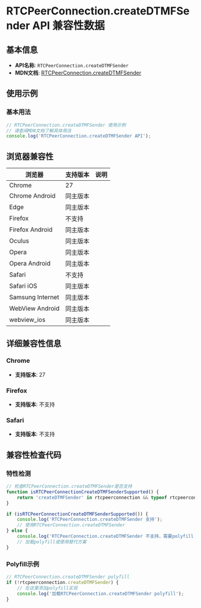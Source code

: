 # RTCPeerConnection.createDTMFSender API 兼容性数据

## 基本信息

- **API名称**: `RTCPeerConnection.createDTMFSender`
- **MDN文档**: [RTCPeerConnection.createDTMFSender](https://developer.mozilla.org/docs/Web/API/RTCPeerConnection/createDTMFSender)

## 使用示例

### 基本用法

```javascript
// RTCPeerConnection.createDTMFSender 使用示例
// 请查阅MDN文档了解具体用法
console.log('RTCPeerConnection.createDTMFSender API');
```

## 浏览器兼容性

| 浏览器 | 支持版本 | 说明 |
|--------|----------|------|
| Chrome | 27 |  |
| Chrome Android | 同主版本 |  |
| Edge | 同主版本 |  |
| Firefox | 不支持 |  |
| Firefox Android | 同主版本 |  |
| Oculus | 同主版本 |  |
| Opera | 同主版本 |  |
| Opera Android | 同主版本 |  |
| Safari | 不支持 |  |
| Safari iOS | 同主版本 |  |
| Samsung Internet | 同主版本 |  |
| WebView Android | 同主版本 |  |
| webview_ios | 同主版本 |  |

## 详细兼容性信息

### Chrome

- **支持版本**: 27

### Firefox

- **支持版本**: 不支持

### Safari

- **支持版本**: 不支持

## 兼容性检查代码

### 特性检测

```javascript
// 检查RTCPeerConnection.createDTMFSender是否支持
function isRTCPeerConnectionCreateDTMFSenderSupported() {
    return 'createDTMFSender' in rtcpeerconnection && typeof rtcpeerconnection.createDTMFSender === 'function';
}

if (isRTCPeerConnectionCreateDTMFSenderSupported()) {
    console.log('RTCPeerConnection.createDTMFSender 支持');
    // 使用RTCPeerConnection.createDTMFSender
} else {
    console.log('RTCPeerConnection.createDTMFSender 不支持，需要polyfill');
    // 加载polyfill或使用替代方案
}
```

### Polyfill示例

```javascript
// RTCPeerConnection.createDTMFSender polyfill
if (!rtcpeerconnection.createDTMFSender) {
    // 在这里添加polyfill实现
    console.log('加载RTCPeerConnection.createDTMFSender polyfill');
}
```

